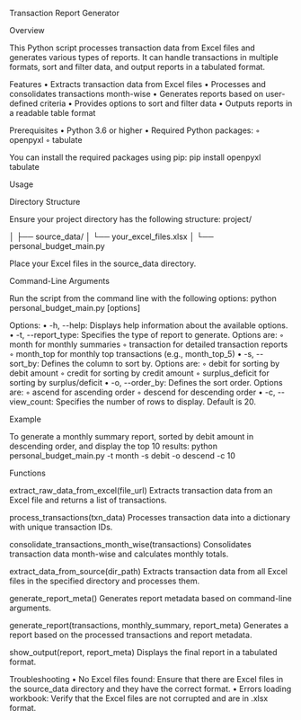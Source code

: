﻿Transaction Report Generator

Overview

This Python script processes transaction data from Excel files and generates various types of reports. It can handle transactions in multiple formats, sort and filter data, and output reports in a tabulated format.

Features
    • Extracts transaction data from Excel files
    • Processes and consolidates transactions month-wise
    • Generates reports based on user-defined criteria
    • Provides options to sort and filter data
    • Outputs reports in a readable table format

Prerequisites
    • Python 3.6 or higher
    • Required Python packages:
        ◦ openpyxl
        ◦ tabulate

You can install the required packages using pip:
	pip install openpyxl tabulate

Usage

Directory Structure

Ensure your project directory has the following structure:
project/

│
├── source_data/
│   └── your_excel_files.xlsx
│
└── personal_budget_main.py

Place your Excel files in the source_data directory.

Command-Line Arguments

Run the script from the command line with the following options:
	python personal_budget_main.py [options]

Options:
    • -h, --help: Displays help information about the available options.
    • -t, --report_type: Specifies the type of report to generate. Options are:
        ◦ month for monthly summaries
        ◦ transaction for detailed transaction reports
        ◦ month_top for monthly top transactions (e.g., month_top_5)
    • -s, --sort_by: Defines the column to sort by. Options are:
        ◦ debit for sorting by debit amount
        ◦ credit for sorting by credit amount
        ◦ surplus_deficit for sorting by surplus/deficit
    • -o, --order_by: Defines the sort order. Options are:
        ◦ ascend for ascending order
        ◦ descend for descending order
    • -c, --view_count: Specifies the number of rows to display. Default is 20.

Example

To generate a monthly summary report, sorted by debit amount in descending order, and display the top 10 results:
	python personal_budget_main.py -t month -s debit -o descend -c 10

Functions

extract_raw_data_from_excel(file_url)
Extracts transaction data from an Excel file and returns a list of transactions.

process_transactions(txn_data)
Processes transaction data into a dictionary with unique transaction IDs.

consolidate_transactions_month_wise(transactions)
Consolidates transaction data month-wise and calculates monthly totals.

extract_data_from_source(dir_path)
Extracts transaction data from all Excel files in the specified directory and 
processes them.

generate_report_meta()
Generates report metadata based on command-line arguments.

generate_report(transactions, monthly_summary, report_meta)
Generates a report based on the processed transactions and report metadata.

show_output(report, report_meta)
Displays the final report in a tabulated format.

Troubleshooting
    • No Excel files found: Ensure that there are Excel files in the source_data directory and they have the correct format.
    • Errors loading workbook: Verify that the Excel files are not corrupted and are in .xlsx format.


